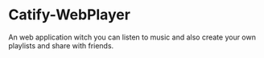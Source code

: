 # Catify-WebPlayer
An web application witch you can listen to music and also create your own playlists and share with friends.
